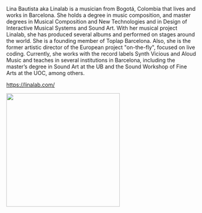 Lina Bautista aka Linalab is a musician from Bogotá, Colombia that lives and works in Barcelona. She holds a degree in music composition, and master degrees in Musical Composition and New Technologies and in Design of Interactive Musical Systems and Sound Art. With her musical project Linalab, she has produced several albums and performed on stages around the world. She is a founding member of Toplap Barcelona. Also, she is the former artistic director of the European project "on-the-fly", focused on live coding. Currently, she works with the record labels Synth Vicious and Aloud Music and teaches in several institutions in Barcelona, including the master’s degree in Sound Art at the UB and the Sound Workshop of Fine Arts at the UOC, among others.

https://linalab.com/ 

<img src="[linalab.jpg](https://upload.wikimedia.org/wikipedia/commons/f/f1/BrowserPreview_tmp2%281%29_-_Linalab.gif)" width="300">
